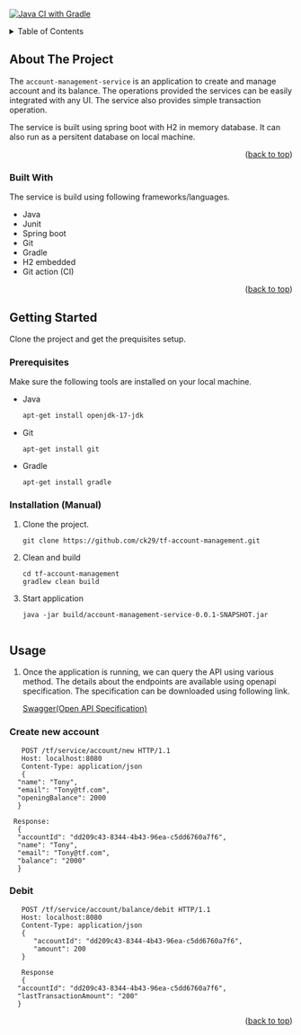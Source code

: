 [![Java CI with Gradle](https://github.com/ck29/tf-account-management/actions/workflows/gradle.yml/badge.svg?branch=master)](https://github.com/ck29/tf-account-management/actions/workflows/gradle.yml)



<!-- TABLE OF CONTENTS -->
<details>
  <summary>Table of Contents</summary>
  <ol>
    <li>
      <a href="#about-the-project">About The Project</a>
      <ul>
        <li><a href="#built-with">Built With</a></li>
      </ul>
    </li>
    <li>
      <a href="#getting-started">Getting Started</a>
      <ul>
        <li><a href="#prerequisites">Prerequisites</a></li>
        <li><a href="##installation-manual">Installation</a></li>
      </ul>
    </li>
    <li><a href="#usage">Usage</a></li>

  </ol>
</details>



<!-- ABOUT THE PROJECT -->
## About The Project

The `account-management-service` is an application to create and manage account and its balance. The operations provided the services can be easily integrated with any UI.
The service also provides simple transaction operation.

The service is built using spring boot with H2 in memory database. It can also run as a persitent database on local machine.


<p align="right">(<a href="#top">back to top</a>)</p>



### Built With

The service is build using following frameworks/languages.

* Java
* Junit
* Spring boot
* Git
* Gradle
* H2 embedded
* Git action (CI)


<p align="right">(<a href="#top">back to top</a>)</p>



<!-- GETTING STARTED -->
## Getting Started

Clone the project and get the prequisites setup.

### Prerequisites

Make sure the following tools are installed on your local machine.
* Java
  ```sh
  apt-get install openjdk-17-jdk
  ```

* Git
  ```shell
  apt-get install git
  ```

* Gradle
  ```shell
  apt-get install gradle
  ```

### Installation (Manual)
1. Clone the project.
   ```
   git clone https://github.com/ck29/tf-account-management.git
   ```
2. Clean and build
   ```shell
   cd tf-account-management
   gradlew clean build
   ```
3. Start application
   ```shell
   java -jar build/account-management-service-0.0.1-SNAPSHOT.jar
   ```

   ```

<!-- USAGE EXAMPLES -->
## Usage

1. Once the application is running, we can query the API using various method. The details about the endpoints are available using openapi specification. The specification can be downloaded using following link.

   [Swagger(Open API Specification)](https://github.com/ck29/tf-account-management/blob/master/data/swagger.yml)


### Create new account
```shell
   POST /tf/service/account/new HTTP/1.1
   Host: localhost:8080
   Content-Type: application/json
   {
  "name": "Tony",
  "email": "Tony@tf.com",
  "openingBalance": 2000
  }
  
 Response: 
  {
  "accountId": "dd209c43-8344-4b43-96ea-c5dd6760a7f6",
  "name": "Tony",
  "email": "Tony@tf.com",
  "balance": "2000"
  }
   ```


### Debit
```shell
   POST /tf/service/account/balance/debit HTTP/1.1
   Host: localhost:8080
   Content-Type: application/json
   {
      "accountId": "dd209c43-8344-4b43-96ea-c5dd6760a7f6",
      "amount": 200
   }
   
   Response
   {
  "accountId": "dd209c43-8344-4b43-96ea-c5dd6760a7f6",
  "lastTransactionAmount": "200"
  }
   ```

<p align="right">(<a href="#top">back to top</a>)</p>
